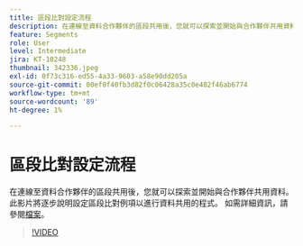 ```yaml
---
title: 區段比對設定流程
description: 在連線至資料合作夥伴的區段共用後，您就可以探索並開始與合作夥伴共用資料。 此影片將逐步帶您瞭解……的程式（說明應該介於60到160個字元之間）
feature: Segments
role: User
level: Intermediate
jira: KT-10248
thumbnail: 342336.jpeg
exl-id: 0f73c316-ed55-4a33-9603-a58e90dd205a
source-git-commit: 00ef0f40fb3d82f0c06428a35c0e402f46ab6774
workflow-type: tm+mt
source-wordcount: '89'
ht-degree: 1%

---
```


# 區段比對設定流程

在連線至資料合作夥伴的區段共用後，您就可以探索並開始與合作夥伴共用資料。 此影片將逐步說明設定區段比對例項以進行資料共用的程式。 如需詳細資訊，請參閱[檔案](https://experienceleague.adobe.com/docs/experience-platform/segmentation/ui/segment-match/overview.html?lang=zh-Hant)。

>[!VIDEO](https://video.tv.adobe.com/v/342336/?learn=on)
